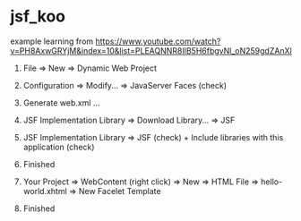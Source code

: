 # jsf_koo
example learning from https://www.youtube.com/watch?v=PH8AxwGRYjM&index=10&list=PLEAQNNR8IlB5H6fbgvNl_oN259gdZAnXl

1. File => New => Dynamic Web Project 
2. Configuration => Modify... => JavaServer Faces (check)
3. Generate web.xml ...
4. JSF Implementation Library => Download Library... => JSF
5. JSF Implementation Library => JSF (check) + Include libraries with this application (check)
6. Finished

6. Your Project => WebContent (right click) => New => HTML File => hello-world.xhtml => New Facelet Template
7. Finished
